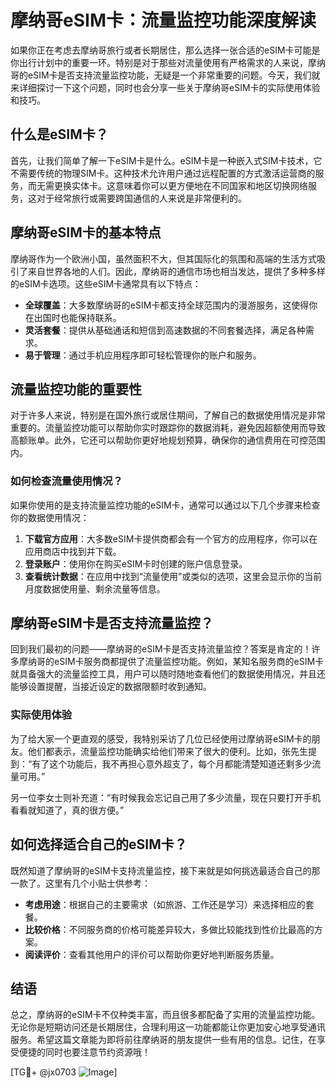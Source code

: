# 摩纳哥eSIM卡：流量监控功能深度解读

如果你正在考虑去摩纳哥旅行或者长期居住，那么选择一张合适的eSIM卡可能是你出行计划中的重要一环。特别是对于那些对流量使用有严格需求的人来说，摩纳哥的eSIM卡是否支持流量监控功能，无疑是一个非常重要的问题。今天，我们就来详细探讨一下这个问题，同时也会分享一些关于摩纳哥eSIM卡的实际使用体验和技巧。

## 什么是eSIM卡？

首先，让我们简单了解一下eSIM卡是什么。eSIM卡是一种嵌入式SIM卡技术，它不需要传统的物理SIM卡。这种技术允许用户通过远程配置的方式激活运营商的服务，而无需更换实体卡。这意味着你可以更方便地在不同国家和地区切换网络服务，这对于经常旅行或需要跨国通信的人来说是非常便利的。

## 摩纳哥eSIM卡的基本特点

摩纳哥作为一个欧洲小国，虽然面积不大，但其国际化的氛围和高端的生活方式吸引了来自世界各地的人们。因此，摩纳哥的通信市场也相当发达，提供了多种多样的eSIM卡选项。这些eSIM卡通常具有以下特点：

- **全球覆盖**：大多数摩纳哥的eSIM卡都支持全球范围内的漫游服务，这使得你在出国时也能保持联系。
- **灵活套餐**：提供从基础通话和短信到高速数据的不同套餐选择，满足各种需求。
- **易于管理**：通过手机应用程序即可轻松管理你的账户和服务。

## 流量监控功能的重要性

对于许多人来说，特别是在国外旅行或居住期间，了解自己的数据使用情况是非常重要的。流量监控功能可以帮助你实时跟踪你的数据消耗，避免因超额使用而导致高额账单。此外，它还可以帮助你更好地规划预算，确保你的通信费用在可控范围内。

### 如何检查流量使用情况？

如果你使用的是支持流量监控功能的eSIM卡，通常可以通过以下几个步骤来检查你的数据使用情况：

1. **下载官方应用**：大多数eSIM卡提供商都会有一个官方的应用程序，你可以在应用商店中找到并下载。
2. **登录账户**：使用你在购买eSIM卡时创建的账户信息登录。
3. **查看统计数据**：在应用中找到“流量使用”或类似的选项，这里会显示你的当前月度数据使用量、剩余流量等信息。

## 摩纳哥eSIM卡是否支持流量监控？

回到我们最初的问题——摩纳哥的eSIM卡是否支持流量监控？答案是肯定的！许多摩纳哥的eSIM卡服务商都提供了流量监控功能。例如，某知名服务商的eSIM卡就具备强大的流量监控工具，用户可以随时随地查看他们的数据使用情况，并且还能够设置提醒，当接近设定的数据限额时收到通知。

### 实际使用体验

为了给大家一个更直观的感受，我特别采访了几位已经使用过摩纳哥eSIM卡的朋友。他们都表示，流量监控功能确实给他们带来了很大的便利。比如，张先生提到：“有了这个功能后，我不再担心意外超支了，每个月都能清楚知道还剩多少流量可用。”

另一位李女士则补充道：“有时候我会忘记自己用了多少流量，现在只要打开手机看看就知道了，真的很方便。”

## 如何选择适合自己的eSIM卡？

既然知道了摩纳哥的eSIM卡支持流量监控，接下来就是如何挑选最适合自己的那一款了。这里有几个小贴士供参考：

- **考虑用途**：根据自己的主要需求（如旅游、工作还是学习）来选择相应的套餐。
- **比较价格**：不同服务商的价格可能差异较大，多做比较能找到性价比最高的方案。
- **阅读评价**：查看其他用户的评价可以帮助你更好地判断服务质量。

## 结语

总之，摩纳哥的eSIM卡不仅种类丰富，而且很多都配备了实用的流量监控功能。无论你是短期访问还是长期居住，合理利用这一功能都能让你更加安心地享受通讯服务。希望这篇文章能为即将前往摩纳哥的朋友提供一些有用的信息。记住，在享受便捷的同时也要注意节约资源哦！

[TG💪+ @jx0703 ![Image](https://github.com/user-attachments/assets/dbca1d08-cadb-493c-b0ec-ad6f7a83f270)]